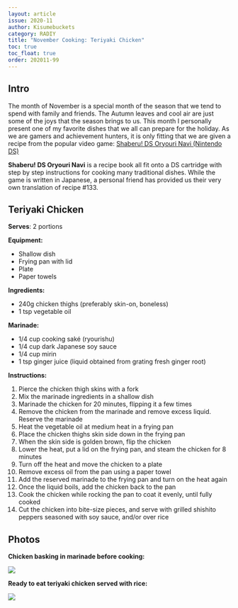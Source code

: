 ```yaml
---
layout: article
issue: 2020-11
author: Kisumebuckets
category: RADIY
title: "November Cooking: Teriyaki Chicken"
toc: true
toc_float: true
order: 202011-99
---
```


## Intro

The month of November is a special month of the season that we tend to spend with family and friends. The Autumn leaves and cool air are just some of the joys that the season brings to us. This month I personally present one of my favorite dishes that we all can prepare for the holiday. As we are gamers and achievement hunters, it is only fitting that we are given a recipe from the popular video game: [Shaberu! DS Oryouri Navi (Nintendo DS)](https://retroachievements.org/game/14705)

**Shaberu! DS Oryouri Navi** is a recipe book all fit onto a DS cartridge with step by step instructions for cooking many traditional dishes. While the game is written in Japanese, a personal friend has provided us their very own translation of recipe #133.

## Teriyaki Chicken

**Serves**: 2 portions

**Equipment:**

- Shallow dish
- Frying pan with lid
- Plate
- Paper towels

**Ingredients:**

- 240g chicken thighs (preferably skin-on, boneless)
- 1 tsp vegetable oil

**Marinade:**

- 1/4 cup cooking saké (ryourishu)
- 1/4 cup dark Japanese soy sauce
- 1/4 cup mirin
- 1 tsp ginger juice (liquid obtained from grating fresh ginger root)

**Instructions:**

1. Pierce the chicken thigh skins with a fork
2. Mix the marinade ingredients in a shallow dish
3. Marinade the chicken for 20 minutes, flipping it a few times
4. Remove the chicken from the marinade and remove excess liquid. Reserve the marinade
5. Heat the vegetable oil at medium heat in a frying pan
6. Place the chicken thighs skin side down in the frying pan
7. When the skin side is golden brown, flip the chicken
8. Lower the heat, put a lid on the frying pan, and steam the chicken for 8 minutes
9. Turn off the heat and move the chicken to a plate
10. Remove excess oil from the pan using a paper towel
11. Add the reserved marinade to the frying pan and turn on the heat again
12. Once the liquid boils, add the chicken back to the pan
13. Cook the chicken while rocking the pan to coat it evenly, until fully cooked
14. Cut the chicken into bite-size pieces, and serve with grilled shishito peppers seasoned with soy sauce, and/or over rice 


## Photos

**Chicken basking in marinade before cooking:**

![](https://cdn.discordapp.com/attachments/230204564979056640/770841016298766356/image.png)


**Ready to eat teriyaki chicken served with rice:**

![](https://cdn.discordapp.com/attachments/230204564979056640/770841016638504970/image_1.png)
